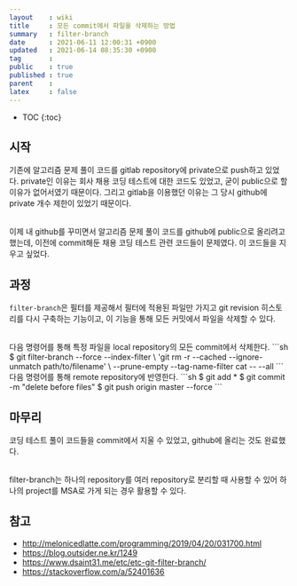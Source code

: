```yaml
---
layout    : wiki
title     : 모든 commit에서 파일을 삭제하는 방법
summary   : filter-branch
date      : 2021-06-11 12:00:31 +0900
updated   : 2021-06-14 08:35:30 +0900
tag       : 
public    : true
published : true
parent    : 
latex     : false
---
```

* TOC
{:toc}

## 시작
기존에 알고리즘 문제 풀이 코드를 gitlab repository에 private으로 push하고 있었다. private인 이유는 회사 채용 코딩 테스트에 대한 코드도 있었고, 굳이 public으로 할 이유가 없어서였기 때문이다. 그리고 gitlab을 이용했던 이유는 그 당시 github에 private 개수 제한이 있었기 때문이다.

<br>
이제 내 github를 꾸미면서 알고리즘 문제 풀이 코드를 github에 public으로 올리려고 했는데, 이전에 commit해둔 채용 코딩 테스트 관련 코드들이 문제였다. 이 코드들을 지우고 싶었다.


## 과정
`filter-branch`은 필터를 제공해서 필터에 적용된 파일만 가지고 git revision 히스토리를 다시 구축하는 기능이고, 이 기능을 통해 모든 커밋에서 파일을 삭제할 수 있다.

<br>
다음 명령어를 통해 특정 파일을 local repository의 모든 commit에서 삭제한다.
```sh
$ git filter-branch --force --index-filter \
  'git rm -r --cached --ignore-unmatch path/to/filename' \
  --prune-empty --tag-name-filter cat -- --all
```

<br>
다음 명령어를 통해 remote repository에 반영한다.
```sh
$ git add *
$ git commit -m "delete before files"
$ git push origin master --force
```


## 마무리
코딩 테스트 풀이 코드들을 commit에서 지울 수 있었고, github에 올리는 것도 완료했다.  
    
<br>
filter-branch는 하나의 repository를 여러 repository로 분리할 때 사용할 수 있어 하나의 project를 MSA로 가게 되는 경우 활용할 수 있다.


## 참고
- <http://melonicedlatte.com/programming/2019/04/20/031700.html>
- <https://blog.outsider.ne.kr/1249>
- <https://www.dsaint31.me/etc/etc-git-filter-branch/>
- <https://stackoverflow.com/a/52401636>
